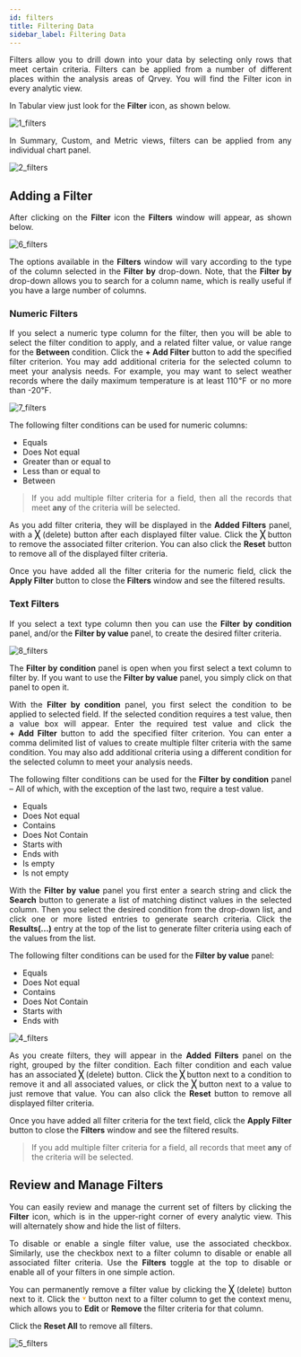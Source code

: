 ```yaml
---
id: filters
title: Filtering Data
sidebar_label: Filtering Data
---
```


<div style="text-align: justify">

Filters allow you to drill down into your data by selecting only rows that meet certain criteria. Filters can be applied from a number of different places within the analysis areas of Qrvey.  You will find the Filter icon in every analytic view.  

In Tabular view just look for the **Filter** icon, as shown below. 

![1_filters](https://s3.amazonaws.com/cdn.qrvey.com/documentation_assets/ui-docs/dataviews/3.4.3.1_filters/1_filters.png#thumbnail-60)

In Summary, Custom, and Metric views, filters can be applied from any individual chart panel. 

![2_filters](https://s3.amazonaws.com/cdn.qrvey.com/documentation_assets/ui-docs/dataviews/3.4.3.1_filters/2_filters.png#thumbnail-60)


## Adding a Filter
After clicking on the **Filter** icon the **Filters** window will appear, as shown below.  

![6_filters](https://s3.amazonaws.com/cdn.qrvey.com/documentation_assets/ui-docs/dataviews/3.4.3.1_filters/6_filters.png#thumbnail-80)

The options available in the **Filters** window will vary according to the type of the column selected in the **Filter by** drop-down. Note, that the **Filter by** drop-down allows you to search for a column name, which is really useful if you have a large number of columns.

### Numeric Filters
If you select a numeric type column for the filter, then you will be able to select the filter condition to apply, and a related filter value, or value range for the **Between** condition. Click the **+&nbsp;Add&nbsp;Filter** button to add the specified filter criterion. You may add additional criteria for the selected column to meet your analysis needs. For example, you may want to select weather records where the daily maximum temperature is at least 110℉ or no more than -20℉.  

![7_filters](https://s3.amazonaws.com/cdn.qrvey.com/documentation_assets/ui-docs/dataviews/3.4.3.1_filters/7_filters.png#thumbnail-80)

The following filter conditions can be used for numeric columns:

- Equals
- Does Not equal
- Greater than or equal to
- Less than or equal to
- Between

> If you add multiple filter criteria for a field, then all the records that meet **any** of the criteria will be selected.

As you add filter criteria, they will be displayed in the **Added Filters** panel, with a **╳** (delete) button after each displayed filter value. Click the **╳** button to remove the associated filter criterion. You can also click the **Reset** button to remove all of the displayed filter criteria.

Once you have added all the filter criteria for the numeric field, click the **Apply Filter** button to close the **Filters** window and see the filtered results.

### Text Filters

If you select a text type column then you can use the **Filter by condition** panel, and/or the **Filter by value** panel, to create the desired filter criteria. 

![8_filters](https://s3.amazonaws.com/cdn.qrvey.com/documentation_assets/ui-docs/dataviews/3.4.3.1_filters/8_filters.png#thumbnail-80)

The **Filter by condition** panel is open when you first select a text column to filter by. If you want to use the **Filter by value** panel, you simply click on that panel to open it.  

With the **Filter by condition** panel, you first select the condition to be applied to selected field. If the selected condition requires a test value, then a value box will appear. Enter the required test value and click the **+&nbsp;Add&nbsp;Filter** button to add the specified filter criterion. You can enter a comma delimited list of values to create multiple filter criteria with the same condition. You may also add additional criteria using a different condition for the selected column to meet your analysis needs.

The following filter conditions can be used for the **Filter by condition** panel – All of which, with the exception of the last two, require a test value.

- Equals
- Does Not equal
- Contains
- Does Not Contain
- Starts with
- Ends with
- Is empty
- Is not empty

With the **Filter by value** panel you first enter a search string and click the **Search** button to generate a list of matching distinct values in the selected column. Then you select the desired condition from the drop-down list, and click one or more listed entries to generate search criteria. Click the **Results(...)** entry at the top of the list to generate filter criteria using each of the values from the list.

The following filter conditions can be used for the **Filter by value** panel:

- Equals
- Does Not equal
- Contains
- Does Not Contain
- Starts with
- Ends with

![4_filters](https://s3.amazonaws.com/cdn.qrvey.com/documentation_assets/ui-docs/dataviews/3.4.3.1_filters/4_filters.png#thumbnail)

As you create filters, they will appear in the **Added Filters** panel on the right, grouped by the filter condition. Each filter condition and each value has an associated **╳** (delete) button. Click the **╳** button next to a condition to remove it and all associated values, or click the **╳** button next to a value to just remove that value. You can also click the **Reset** button to remove all displayed filter criteria.

Once you have added all filter criteria for the text field, click the **Apply Filter** button to close the **Filters** window and see the filtered results.


> If you add multiple filter criteria for a field, all records that meet **any** of the criteria will be selected.

## Review and Manage Filters
You can easily review and manage the current set of filters by clicking the **Filter** icon, which is in the upper-right corner of every analytic view. This will alternately show and hide the list of filters.

To disable or enable a single filter value, use the associated checkbox. Similarly, use the checkbox next to a filter column to disable or enable all associated filter criteria. Use the **Filters** toggle at the top to disable or enable all of your filters in one simple action. 

You can permanently remove a filter value by clicking the **╳** (delete) button next to it. Click the <span style="color:orange">**˅**</span> button next to a filter column to get the context menu, which allows you to **Edit** or **Remove** the filter criteria for that column. 

Click the **Reset All** to remove all filters. 

![5_filters](https://s3.amazonaws.com/cdn.qrvey.com/documentation_assets/ui-docs/dataviews/3.4.3.1_filters/5_filters.png#thumbnail-80)